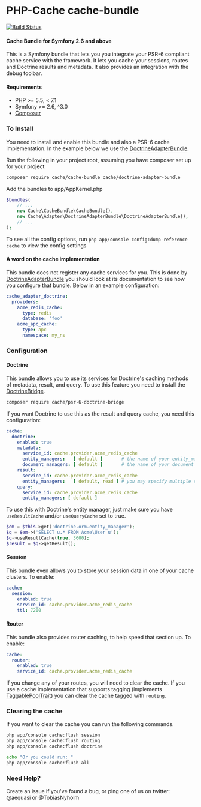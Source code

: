 # PHP-Cache cache-bundle 
[![Build Status](https://travis-ci.org/php-cache/cache-bundle.png?branch=master)](https://travis-ci.org/php-cache/cache-bundle)

#### Cache Bundle for Symfony 2.6 and above

This is a Symfony bundle that lets you you integrate your PSR-6 compliant cache service with the framework. 
It lets you cache your sessions, routes and Doctrine results and metadata. It also provides an integration with the 
debug toolbar. 


#### Requirements

- PHP >= 5.5, < 7.1
- Symfony >= 2.6, ^3.0 
- [Composer](http://getcomposer.org)

### To Install

You need to install and enable this bundle and also a PSR-6 cache implementation. In the example below we use the
[DoctrineAdapterBundle].

Run the following in your project root, assuming you have composer set up for your project
```sh
composer require cache/cache-bundle cache/doctrine-adapter-bundle
```

Add the bundles to app/AppKernel.php

```php
$bundles(
    // ...
    new Cache\CacheBundle\CacheBundle(),
    new Cache\Adapter\DoctrineAdapterBundle\DoctrineAdapterBundle(),
    // ...
);
```

To see all the config options, run `php app/console config:dump-reference cache` to view the config settings


#### A word on the cache implementation

This bundle does not register any cache services for you. This is done by [DoctrineAdapterBundle] you should look 
at its documentation to see how you configure that bundle. Below in an example configuration:

```yml
cache_adapter_doctrine:
  providers:
    acme_redis_cache:
      type: redis
      database: 'foo'
    acme_apc_cache:
      type: apc
      namespace: my_ns
```

### Configuration

#### Doctrine

This bundle allows you to use its services for Doctrine's caching methods of metadata, result, and query. To use this 
feature you need to install the [DoctrineBridge]. 

```sh
composer require cache/psr-6-doctrine-bridge
```


If you want Doctrine to use this as the result and query cache, you need this configuration: 

```yml
cache:
  doctrine:
    enabled: true
    metadata:
      service_id: cache.provider.acme_redis_cache
      entity_managers:   [ default ]       # the name of your entity_manager connection
      document_managers: [ default ]       # the name of your document_manager connection
    result:
      service_id: cache.provider.acme_redis_cache
      entity_managers:   [ default, read ] # you may specify multiple entity_managers
    query:
      service_id: cache.provider.acme_redis_cache
      entity_managers: [ default ]
```

To use this with Doctrine's entity manager, just make sure you have `useResultCache` and/or `useQueryCache` set to true. 

```php
$em = $this->get('doctrine.orm.entity_manager');
$q = $em->('SELECT u.* FROM Acme\User u');
$q->useResultCache(true, 3600); 
$result = $q->getResult();

```

#### Session

This bundle even allows you to store your session data in one of your cache clusters. To enable:

```yml
cache:
  session:
    enabled: true
    service_id: cache.provider.acme_redis_cache
    ttl: 7200
```

#### Router

This bundle also provides router caching, to help speed that section up. To enable:

```yml
cache:
  router:
    enabled: true
    service_id: cache.provider.acme_redis_cache
```

If you change any of your routes, you will need to clear the cache. If you use a cache implementation that supports 
tagging (implements [TaggablePoolTrait](https://github.com/php-cache/taggable-cache/blob/master/src/TaggablePoolInterface.php))
you can clear the cache tagged with `routing`.


### Clearing the cache

If you want to clear the cache you can run the following commands.

```sh
php app/console cache:flush session
php app/console cache:flush routing
php app/console cache:flush doctrine

echo "Or you could run: "
php app/console cache:flush all
```

### Need Help?

Create an issue if you've found a bug, or ping one of us on twitter: @aequasi or @TobiasNyholm


[DoctrineAdapterBundle]:https://github.com/php-cache/doctrine-adapter-bundle
[DoctrineBridge]:https://github.com/php-cache/doctrine-bridge
